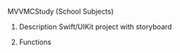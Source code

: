MVVMCStudy (School Subjects)

1. Description
   Swift/UIKit project with storyboard
  
2. Functions
  
